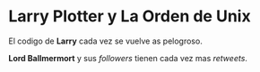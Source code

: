 # Larry Plotter y La Orden de Unix

El codigo de **Larry** cada vez se vuelve as pelogroso.

**Lord Ballmermort** y sus *followers* tienen cada vez mas
*retweets*.
